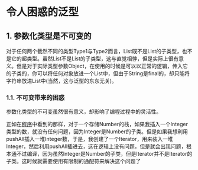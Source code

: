 #  令人困惑的泛型

## 1. 参数化类型是不可变的

对于任何两个截然不同的类型Type1与Type2而言，List<Type1>既不是List<Type2>的子类型，也不是它的超类型。虽然List<String>不是List<Object>的子类型，这与直觉相悖，但是实际上很有意义。但是对于实际类型参数Object，在使用的时候是可以以正常的逻辑，传入它的子类的，你可以将任何对象放进一个List<Object>中，但由于String是final的，却只能将字符串放进List<String>中(当然，这与泛型的东东无关)。

### 1.1. 不可变带来的困惑

参数化类型的不可变虽然很有意义，却影响了编程过程中的灵活性。

正如在[程序](./InvariantParameterizedType.java)中看到的那样，对于一个存储Number的栈，如果我插入一个Integer类型的数，就没有任何问题，因为Integer是Number的子类。但是如果我想利用pushAll插入一堆Integer数，于是，我创建了一个Iterator<Integer>，用来装入一堆Integer，然后利用pushAll插进去，这在逻辑上没有问题，但是就会出现问题，根本通不过编译，因为虽然Integer是Number的子类，但是Iterator<Integer>并不是Iterator<Number>的子类。这时候就需要使用有限制的通配符来解决这个问题了

